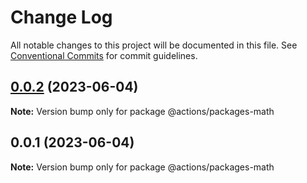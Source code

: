 # Change Log

All notable changes to this project will be documented in this file.
See [Conventional Commits](https://conventionalcommits.org) for commit guidelines.

## [0.0.2](https://github.com/ashleyjtaylor/actions/compare/@actions/packages-math@0.0.1...@actions/packages-math@0.0.2) (2023-06-04)

**Note:** Version bump only for package @actions/packages-math





## 0.0.1 (2023-06-04)

**Note:** Version bump only for package @actions/packages-math
